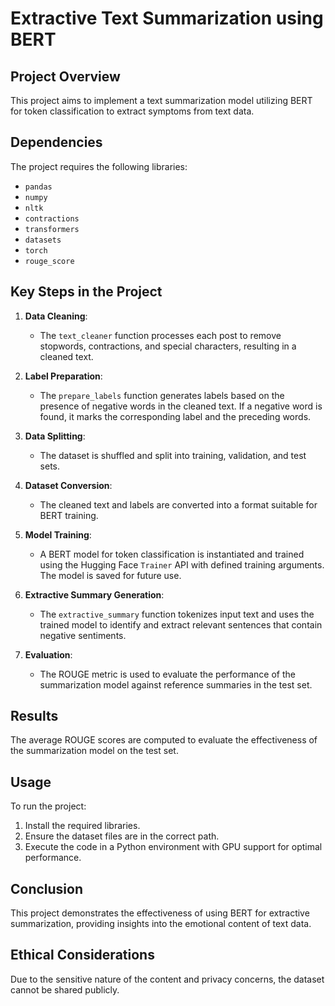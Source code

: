 # Extractive Text Summarization using BERT

## Project Overview
This project aims to implement a text summarization model utilizing BERT for token classification to extract symptoms from text data.

## Dependencies
The project requires the following libraries:
- `pandas`
- `numpy`
- `nltk`
- `contractions`
- `transformers`
- `datasets`
- `torch`
- `rouge_score`

## Key Steps in the Project

1. **Data Cleaning**:
   - The `text_cleaner` function processes each post to remove stopwords, contractions, and special characters, resulting in a cleaned text.

2. **Label Preparation**:
   - The `prepare_labels` function generates labels based on the presence of negative words in the cleaned text. If a negative word is found, it marks the corresponding label and the preceding words.

3. **Data Splitting**:
   - The dataset is shuffled and split into training, validation, and test sets.

4. **Dataset Conversion**:
   - The cleaned text and labels are converted into a format suitable for BERT training.

5. **Model Training**:
   - A BERT model for token classification is instantiated and trained using the Hugging Face `Trainer` API with defined training arguments. The model is saved for future use.

6. **Extractive Summary Generation**:
   - The `extractive_summary` function tokenizes input text and uses the trained model to identify and extract relevant sentences that contain negative sentiments.

7. **Evaluation**:
   - The ROUGE metric is used to evaluate the performance of the summarization model against reference summaries in the test set.

## Results
The average ROUGE scores are computed to evaluate the effectiveness of the summarization model on the test set.

## Usage
To run the project:
1. Install the required libraries.
2. Ensure the dataset files are in the correct path.
3. Execute the code in a Python environment with GPU support for optimal performance.

## Conclusion
This project demonstrates the effectiveness of using BERT for extractive summarization, providing insights into the emotional content of text data.

## Ethical Considerations
Due to the sensitive nature of the content and privacy concerns, the dataset cannot be shared publicly.
